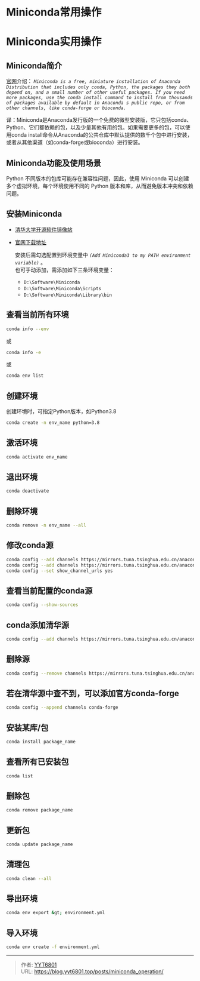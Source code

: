 # Miniconda常用操作


# Miniconda实用操作

## Miniconda简介
[官网](https://www.anaconda.com/docs/getting-started/miniconda/main)介绍： *`Miniconda is a free, miniature installation of Anaconda Distribution that includes only conda, Python, the packages they both depend on, and a small number of other useful packages. If you need more packages, use the conda install command to install from thousands of packages available by default in Anaconda s public repo, or from other channels, like conda-forge or bioconda. `*

译：Miniconda是Anaconda发行版的一个免费的微型安装版，它只包括conda、Python、它们都依赖的包，以及少量其他有用的包。如果需要更多的包，可以使用conda install命令从Anaconda的公共仓库中默认提供的数千个包中进行安装，或者从其他渠道（如conda-forge或bioconda）进行安装。

## Miniconda功能及使用场景
Python 不同版本的包库可能存在兼容性问题，因此，使用 Miniconda 可以创建多个虚拟环境，每个环境使用不同的 Python 版本和库，从而避免版本冲突和依赖问题。

## 安装Miniconda
  * [清华大学开源软件镜像站](https://mirrors.tuna.tsinghua.edu.cn/anaconda/miniconda/)
  * [官网下载地址](https://repo.anaconda.com/miniconda/)

    安装后需勾选配置到环境变量中 *`(Add Miniconda3 to my PATH environment variable)`* 。  
    也可手动添加，需添加如下三条环境变量：  
    * `D:\Software\Miniconda`  
    * `D:\Software\Miniconda\Scripts`  
    * `D:\Software\Miniconda\Library\bin`  

## 查看当前所有环境
```bash
conda info --env
```
或
```bash
conda info -e
```
或
```bash
conda env list
```

## 创建环境
创建环境时，可指定Python版本，如Python3.8
```bash
conda create -n env_name python=3.8
```

## 激活环境

```bash
conda activate env_name
```

## 退出环境

```bash
conda deactivate
```

## 删除环境

```bash
conda remove -n env_name --all
```

## 修改conda源
```bash
conda config --add channels https://mirrors.tuna.tsinghua.edu.cn/anaconda/pkgs/free/
conda config --add channels https://mirrors.tuna.tsinghua.edu.cn/anaconda/pkgs/main/
conda config --set show_channel_urls yes
```

## 查看当前配置的conda源
```bash
conda config --show-sources
```

## conda添加清华源
```bash
conda config --add channels https://mirrors.tuna.tsinghua.edu.cn/anaconda/pkgs/free/
```

## 删除源
```bash
conda config --remove channels https://mirrors.tuna.tsinghua.edu.cn/anaconda/pkgs/free/
```

## 若在清华源中查不到，可以添加官方conda-forge
```bash
conda config --append channels conda-forge
```

## 安装某库/包

```bash
conda install package_name
```

## 查看所有已安装包

```bash
conda list
```

## 删除包

```bash
conda remove package_name
```

## 更新包

```bash
conda update package_name
```

## 清理包

```bash
conda clean --all
```

## 导出环境

```bash
conda env export &gt; environment.yml
```

## 导入环境

```bash
conda env create -f environment.yml
```




---

> 作者: [YYT6801](https://blog.yyt6801.top/)  
> URL: https://blog.yyt6801.top/posts/miniconda_operation/  

